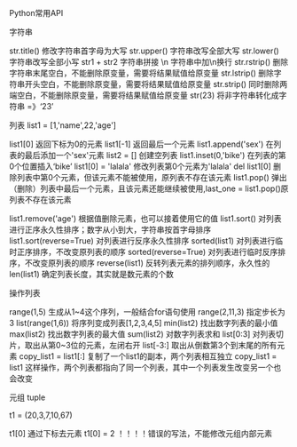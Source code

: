 Python常用API

字符串

str.title()     修改字符串首字母为大写
str.upper()     字符串改写全部大写
str.lower()     字符串改写全部小写
str1 + str2     字符串拼接
\n              字符串中加\n换行
str.rstrip()    删除字符串末尾空白，不能删除原变量，需要将结果赋值给原变量
str.lstrip()    删除字符串开头空白，不能删除原变量，需要将结果赋值给原变量
str.strip()     同时删除两端空白，不能删除原变量，需要将结果赋值给原变量
str(23)        将非字符串转化成字符串 =》‘23’




列表    list1 = [1,'name',22,'age']

list1[0]                    返回下标为0的元素
list1[-1]                   返回最后一个元素
list1.append('sex')         在列表的最后添加一个'sex'元素
list2 = []                  创建空列表
list1.inset(0,'bike')       在列表的第0个位置插入‘bike’
list1[0] = 'lalala'         修改列表第0个元素为'lalala'
del list1[0]                删除列表中第0个元素，但该元素不能被使用，原列表不存在该元素
list1.pop()                 弹出（删除）列表中最后一个元素，且该元素还能继续被使用,last_one = list1.pop()原列表不存在该元素

list1.remove('age')         根据值删除元素，也可以接着使用它的值
list1.sort()                对列表进行正序永久性排序；数字从小到大，字符串按首字母排序
list1.sort(reverse=True)    对列表进行反序永久性排序
sorted(list1)               对列表进行临时正序排序，不改变原列表的顺序
sorted(reverse=True)        对列表进行临时反序排序，不改变原列表的顺序
reverse(list1)              反转列表元素的排列顺序，永久性的
len(list1)                  确定列表长度，其实就是数元素的个数



操作列表

range(1,5)                  生成从1~4这个序列，一般结合for语句使用
range(2,11,3)               指定步长为3
list(range(1,6))            将序列变成列表[1,2,3,4,5]
min(list2)                  找出数字列表的最小值
max(list2)                  找出数字列表的最大值
sum(list2)                  对数字列表求和
list[0:3]                   对列表切片，取出从第0~3位的元素，左闭右开
list[-3:]                   取出从倒数第3个到末尾的所有元素
copy_list1 = list1[:]       复制了一个list1的副本，两个列表相互独立
copy_list1 = list1          这样操作，两个列表都指向了同一个列表，其中一个列表发生改变另一个也会改变




元组 tuple

t1 = (20,3,7,10,67)

t1[0]                       通过下标去元素
t1[0] = 2                   ！！！！错误的写法，不能修改元组内部元素